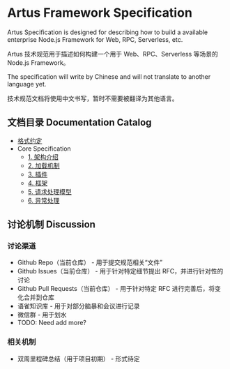 # Artus Framework Specification

Artus Specification is designed for describing how to build a available enterprise Node.js Framework for Web, RPC, Serverless, etc.

Artus 技术规范用于描述如何构建一个用于 Web、RPC、Serverless 等场景的 Node.js Framework。

The specification will write by Chinese and will not translate to another language yet.

技术规范文档将使用中文书写，暂时不需要被翻译为其他语言。

## 文档目录 Documentation Catalog

- [格式约定](./pages/community/4.convention.md)
- Core Specification
  - [1. 架构介绍](./pages/core/1.introduction.md)
  - [2. 加载机制](./pages/core/2.loader.md)
  - [3. 插件](./pages/core/3.plugin.md)
  - [4. 框架](./pages/core/4.framework.md)
  - [5. 请求处理模型](./pages/core/5.trigger.md)
  - [6. 异常处理](./pages/core/6.exception.md)

## 讨论机制 Discussion

### 讨论渠道

- Github Repo（当前仓库） - 用于提交规范相关“文件”
- Github Issues（当前仓库） - 用于针对特定细节提出 RFC，并进行针对性的讨论
- Github Pull Requests（当前仓库） - 用于针对特定 RFC 进行完善后，将变化合并到仓库
- 语雀知识库 - 用于对部分脑暴和会议进行记录
- 微信群 - 用于划水
- TODO: Need add more?

### 相关机制

- 双周里程碑总结（用于项目初期） - 形式待定
